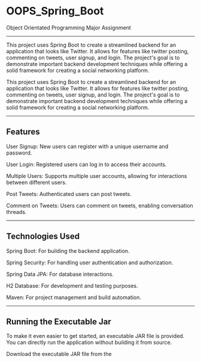 # OOPS_Spring_Boot
Object Orientated Programming Major Assignment 

***
This project uses Spring Boot to create a streamlined backend for an application that looks like Twitter. It allows for features like twitter posting, commenting on tweets, user signup, and login. The project's goal is to demonstrate important backend development techniques while offering a solid framework for creating a social networking platform.

This project uses Spring Boot to create a streamlined backend for an application that looks like Twitter. It allows for features like twitter posting, commenting on tweets, user signup, and login. The project's goal is to demonstrate important backend development techniques while offering a solid framework for creating a social networking platform.
***

## Features

User Signup: New users can register with a unique username and password.

User Login: Registered users can log in to access their accounts.

Multiple Users: Supports multiple user accounts, allowing for interactions between different users.

Post Tweets: Authenticated users can post tweets.

Comment on Tweets: Users can comment on tweets, enabling conversation threads.

***
## Technologies Used

Spring Boot: For building the backend application.

Spring Security: For handling user authentication and authorization.

Spring Data JPA: For database interactions.

H2 Database: For development and testing purposes.

Maven: For project management and build automation.
***

## Running the Executable Jar

To make it even easier to get started, an executable JAR file is provided. You can directly run the application without building it from source.

Download the executable JAR file from the

